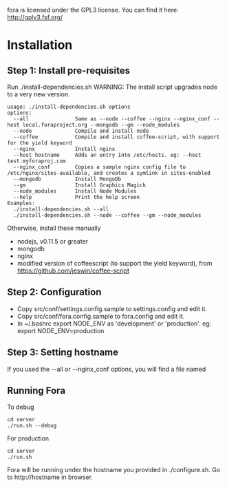 fora is licensed under the GPL3 license.
You can find it here: http://gplv3.fsf.org/


Installation
============

Step 1: Install pre-requisites
------------------------------
Run ./install-dependencies.sh
WARNING: The install script upgrades node to a very new version.

```
usage: ./install-dependencies.sh options
options:
  --all               Same as --node --coffee --nginx --nginx_conf --host local.foraproject.org --mongodb --gm --node_modules
  --node              Compile and install node
  --coffee            Compile and install coffee-script, with support for the yield keyword
  --nginx             Install nginx
  --host hostname     Adds an entry into /etc/hosts. eg: --host test.myforaproj.com
  --nginx_conf        Copies a sample nginx config file to /etc/nginx/sites-available, and creates a symlink in sites-enabled
  --mongodb           Install MongoDb
  --gm                Install Graphics Magick
  --node_modules      Install Node Modules
  --help              Print the help screen
Examples:
  ./install-dependencies.sh --all
  ./install-dependencies.sh --node --coffee --gm --node_modules
```

Otherwise, install these manually
- nodejs, v0.11.5 or greater
- mongodb
- nginx
- modified version of coffeescript (to support the yield keyword), from https://github.com/jeswin/coffee-script


Step 2: Configuration
---------------------
- Copy src/conf/settings.config.sample to settings.config and edit it.
- Copy src/conf/fora.config.sample to fora.config and edit it.
- In ~/.bashrc export NODE_ENV as 'development' or 'production'. eg: export NODE_ENV=production


Step 3: Setting hostname
------------------------
If you used the --all or --nginx_conf options, you will find a file named


Running Fora
------------
To debug
```
cd server
./run.sh --debug
```

For production
```
cd server
./run.sh
```

Fora will be running under the hostname you provided in ./configure.sh. Go to http://hostname in browser.

